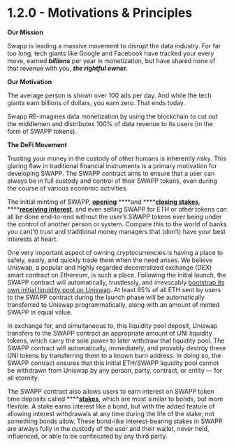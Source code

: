 # 1.2.0 - Motivations & Principles

**Our Mission**

Swapp is leading a massive movement to disrupt the data industry. For far too long, tech giants like Google and Facebook have tracked your every move, earned _**billions**_ per year in monetization, but have shared none of that revenue with you, _**the rightful owner.**_

**Our Motivation**

The average person is shown over 100 ads per day. And while the tech giants earn billions of dollars, you earn zero. That ends today.

Swapp RE-imagines data monetization by using the blockchain to cut out the middlemen and distributes 100% of data revenue to its users \(in the form of SWAPP tokens\). 

**The DeFi Movement**

Trusting your money in the custody of other humans is inherently risky. This glaring flaw in traditional financial instruments is a primary motivation for developing SWAPP. The SWAPP contract aims to ensure that a user can always be in full custody and control of their SWAPP tokens, even during the course of various economic activities.

The initial minting of SWAPP,  [**opening**](opening-stakes.md) ****and ****[**closing stakes**](closing-stakes.md), ****[**receiving interest**](shares-and-interest.md), and even selling SWAPP for ETH or other tokens can all be done end-to-end without the user’s SWAPP tokens ever being under the control of another person or system. Compare this to the world of banks you can\(‘t\) trust and traditional money managers that \(don’t\) have your best interests at heart.

One very important aspect of owning cryptocurrencies is having a place to safely, easily, and quickly trade them when the need arises. We believe Uniswap, a popular and highly regarded decentralized exchange \(DEX\) smart contract on Ethereum, is such a place. Following the initial launch, the SWAPP contract will automatically, trustlessly, and irrevocably [bootstrap its own initial liquidity pool on Uniswap](uniswap-provision.md). At least 85% of all ETH sent by users to the SWAPP contract during the launch phase will be automatically transferred to Uniswap programmatically, along with an amount of minted SWAPP in equal value.

In exchange for, and simultaneous to, this liquidity pool deposit, Uniswap transfers to the SWAPP contract an appropriate amount of UNI liquidity tokens, which carry the sole power to later withdraw that liquidity pool. The SWAPP contract will automatically, immediately, and provably destroy these UNI tokens by transferring them to a known burn address. In doing so, the SWAPP contract ensures that this initial ETH/SWAPP liquidity pool cannot be withdrawn from Uniswap by any person, party, contract, or entity — for all eternity.

The SWAPP contract also allows users to earn interest on SWAPP token time deposits called ****[**stakes**](staking.md), which are most similar to bonds, but more flexible. A stake earns interest like a bond, but with the added feature of allowing interest withdrawals at any time during the life of the stake; not something bonds allow. These bond-like interest-bearing stakes in SWAPP are always fully in the custody of the user and their wallet, never held, influenced, or able to be confiscated by any third party.

